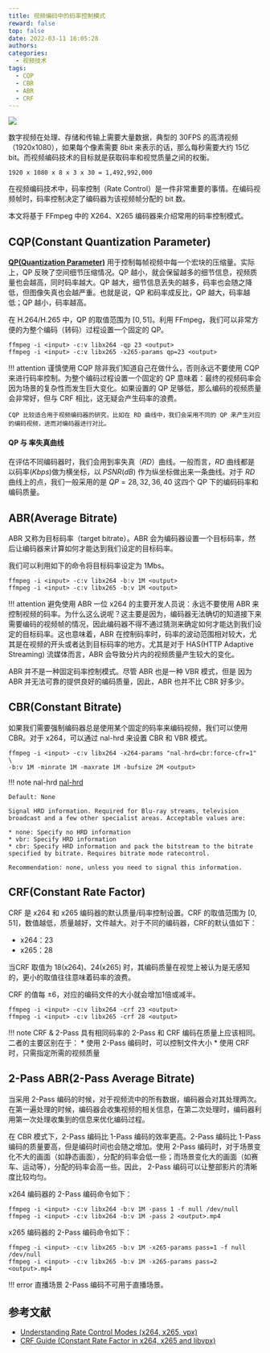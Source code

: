 ```yaml
---
title: 视频编码中的码率控制模式
reward: false
top: false
date: 2022-03-11 16:05:28
authors:
categories:
  - 视频技术
tags:
  - CQP
  - CBR
  - ABR
  - CRF
---
```

![](1.png)

数字视频在处理、存储和传输上需要大量数据，典型的 30FPS 的高清视频（1920x1080），如果每个像素需要 8bit 来表示的话，那么每秒需要大约 15亿 bit。而视频编码技术的目标就是获取码率和视觉质量之间的权衡。

```
1920 x 1080 x 8 x 3 x 30 = 1,492,992,000
```

在视频编码技术中，码率控制（Rate Control）是一件非常重要的事情。在编码视频帧时，码率控制决定了编码器为该视频帧分配的 bit 数。

本文将基于 FFmpeg 中的 X264、X265 编码器来介绍常用的码率控制模式。
<!--more-->

## CQP(Constant Quantization Parameter)
[**QP(Quantization Parameter)**](https://www.vcodex.com/h264avc-4x4-transform-and-quantization/) 用于控制每帧视频中每一个宏块的压缩量。实际上，QP 反映了空间细节压缩情况。QP 越小，就会保留越多的细节信息，视频质量也会越高，同时码率越大。QP 越大，细节信息丢失的越多，码率也会随之降低，但图像失真也会越严重。也就是说，QP 和码率成反比，QP 越大，码率越低；QP 越小，码率越高。

在 H.264/H.265 中，QP 的取值范围为 $[0, 51]$。利用 FFmpeg，我们可以非常方便的为整个编码（转码）过程设置一个固定的 QP。

```shell
ffmpeg -i <input> -c:v libx264 -qp 23 <output>
ffmpeg -i <input> -c:v libx265 -x265-params qp=23 <output>
```

!!! attention 谨慎使用 CQP
    除非我们知道自己在做什么，否则永远不要使用 CQP 来进行码率控制。为整个编码过程设置一个固定的 QP 意味着：最终的视频码率会因为场景的复杂性而发生巨大变化。如果设置的 QP 足够低，那么编码的视频质量会非常好，但与 CRF 相比，这无疑会产生码率的浪费。

    CQP 比较适合用于视频编码器的研究，比如在 RD 曲线中，我们会采用不同的 QP 来产生对应的编码视频，进而对编码器进行对比。

#### QP 与 率失真曲线
在评估不同编码器时，我们会用到率失真（$RD$）曲线。一般而言，$RD$ 曲线都是以码率(*Kbps*)做为横坐标，以 $PSNR(dB)$ 作为纵坐标做出来一条曲线。对于 $RD$ 曲线上的点，我们一般采用的是 $QP=28, 32, 36, 40$ 这四个 QP 下的编码码率和编码质量。

## ABR(Average Bitrate)
ABR 又称为目标码率（target bitrate）。ABR 会为编码器设置一个目标码率，然后让编码器来计算如何才能达到我们设定的目标码率。

我们可以利用如下的命令将目标码率设定为 1Mbs。

```shell
ffmpeg -i <input> -c:v libx264 -b:v 1M <output>
ffmpeg -i <input> -c:v libx265 -b:v 1M <output>
```

!!! attention 避免使用 ABR
    一位 x264 的主要开发人员说：永远不要使用 ABR 来控制视频的码率。为什么这么说呢？这主要是因为，编码器无法确切的知道接下来需要编码的视频帧的情况，因此编码器不得不通过猜测来确定如何才能达到我们设定的目标码率。这也意味着，ABR 在控制码率时，码率的波动范围相对较大，尤其是在视频的开头或者达到目标码率的地方。尤其是对于 HAS(HTTP Adaptive Streaming) 流媒体而言，ABR 会导致分片内的视频质量产生较大的变化。

ABR 并不是一种固定码率控制模式。尽管 ABR 也是一种 VBR 模式，但是 因为 ABR 并无法可靠的提供良好的编码质量，因此，ABR 也并不比 CBR 好多少。

## CBR(Constant Bitrate)
如果我们需要强制编码器总是使用某个固定的码率来编码视频，我们可以使用 CBR。对于 x264，可以通过 nal-hrd 来设置 CBR 和 VBR 模式。

``` shell 
ffmpeg -i <input> -c:v libx264 -x264-params "nal-hrd=cbr:force-cfr=1" \
-b:v 1M -minrate 1M -maxrate 1M -bufsize 2M <output>
```

!!! note nal-hrd
    [nal-hrd](http://www.chaneru.com/Roku/HLS/X264_Settings.htm#nal-hrd)

    Default: None

    Signal HRD information. Required for Blu-ray streams, television broadcast and a few other specialist areas. Acceptable values are:

    * none: Specify no HRD information
    * vbr: Specify HRD information
    * cbr: Specify HRD information and pack the bitstream to the bitrate specified by bitrate. Requires bitrate mode ratecontrol.

    Recommendation: none, unless you need to signal this information.

## CRF(Constant Rate Factor)
CRF 是 x264 和 x265 编码器的默认质量/码率控制设置。CRF 的取值范围为 $[0,51]$，数值越低，质量越好，文件越大。对于不同的编码器，CRF的默认值如下： 
* x264：23
* x265：28

当CRF 取值为 18(x264)、24(x265) 时，其编码质量在视觉上被认为是无感知的，更小的取值往往意味着码率的浪费。

CRF 的值每 $\pm 6$，对应的编码文件的大小就会增加1倍或减半。

```shell
ffmpeg -i <input> -c:v libx264 -crf 23 <output>
ffmpeg -i <input> -c:v libx265 -crf 28 <output>
```

!!! note CRF & 2-Pass
    具有相同码率的 2-Pass 和 CRF 编码在质量上应该相同。二者的主要区别在于：
    * 使用 2-Pass 编码时，可以控制文件大小
    * 使用 CRF 时，只需指定所需的视频质量

## 2-Pass ABR(2-Pass Average Bitrate)
当采用 2-Pass 编码的时候，对于视频流中的所有数据，编码器会对其处理两次。在第一遍处理的时候，编码器会收集视频的相关信息，在第二次处理时，编码器利用第一次处理收集到的信息来优化编码过程。

在 CBR 模式下，2-Pass 编码比 1-Pass 编码的效率更高。2-Pass 编码比 1-Pass 编码的质量要高，但是编码时间也会随之增加。使用 2-Pass 编码时，对于场景变化不大的画面（如静态画面），分配的码率会低一些；而场景变化大的画面（如赛车、运动等），分配的码率会高一些。因此， 2-Pass 编码可以让整部影片的清晰度比较均匀。

x264 编码器的 2-Pass 编码命令如下：

```shell
ffmpeg -i <input> -c:v libx264 -b:v 1M -pass 1 -f null /dev/null
ffmpeg -i <input> -c:v libx264 -b:v 1M -pass 2 <output>.mp4
```

x265 编码器的 2-Pass 编码命令如下：

```shell
ffmpeg -i <input> -c:v libx265 -b:v 1M -x265-params pass=1 -f null /dev/null
ffmpeg -i <input> -c:v libx265 -b:v 1M -x265-params pass=2 <output>.mp4
```

!!! error 直播场景
    2-Pass 编码不可用于直播场景。


## 参考文献
* [Understanding Rate Control Modes (x264, x265, vpx)](https://slhck.info/video/2017/03/01/rate-control.html)
* [CRF Guide (Constant Rate Factor in x264, x265 and libvpx)](https://slhck.info/video/2017/02/24/crf-guide.html)
